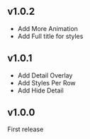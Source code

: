 ## v1.0.2
- Add More Animation
- Add Full title for styles

## v1.0.1
- Add Detail Overlay
- Add Styles Per Row
- Add Hide Detail

## v1.0.0
First release